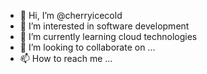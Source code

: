- 👋 Hi, I’m @cherryicecold
- 👀 I’m interested in software development
- 🌱 I’m currently learning cloud technologies
- 💞️ I’m looking to collaborate on ...
- 📫 How to reach me ...

<!---
cherryicecold/cherryicecold is a ✨ special ✨ repository because its `README.md` (this file) appears on your GitHub profile.
You can click the Preview link to take a look at your changes.
--->
